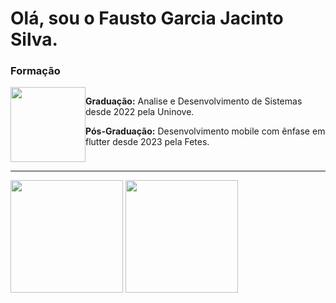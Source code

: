<div style="display: block">
 <h1>Olá, sou o Fausto Garcia Jacinto Silva.</h1>
 <h3>Formação</h3>
  
 <div style="display: flex">
   <img src="https://em-content.zobj.net/source/microsoft-teams/337/student_1f9d1-200d-1f393.png" height="120em"/>
   <div>
   <p><strong>Graduação:</strong> Analise e Desenvolvimento de Sistemas desde 2022 pela Uninove.</p>
   <p><strong>Pós-Graduação:</strong> Desenvolvimento mobile com ênfase em flutter desde 2023 pela Fetes.</p>
   </div>
 </div>
  <hr>
 <div>  
   <img src="https://github-readme-stats.vercel.app/api?username=FaustoGJS&show_icons=true&theme=dracula" height="180em"/>
   <img src="https://github-readme-stats.vercel.app/api/top-langs/?username=FaustoGJS&compact&theme=dracula" height="180em"/>
 </div>
  
</div>
